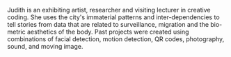 Judith is an exhibiting artist, researcher and visiting lecturer in creative coding. She uses the city's immaterial patterns and inter-dependencies to tell stories from data that are related to surveillance, migration and the bio-metric aesthetics of the body. Past projects were created using combinations of facial detection, motion detection, QR codes, photography, sound, and moving image.
